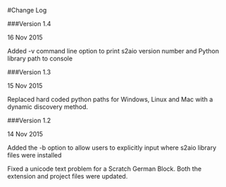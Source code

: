 #Change Log

###Version 1.4

16 Nov 2015

Added -v command line option to print s2aio version number and Python library path to console

###Version 1.3

15 Nov 2015

Replaced hard coded python paths for Windows, Linux and Mac with a dynamic discovery method.

###Version 1.2

14 Nov 2015

Added the -b option to allow users to explicitly input where s2aio library files were installed

Fixed a unicode text problem for a Scratch German Block. Both the extension and project files were updated.